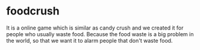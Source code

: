 # foodcrush
It is a online game which is similar as candy crush and we created it for people who usually 
waste food. Because the food waste is a big problem in the world, so that we want it to alarm 
people that don't waste food.
